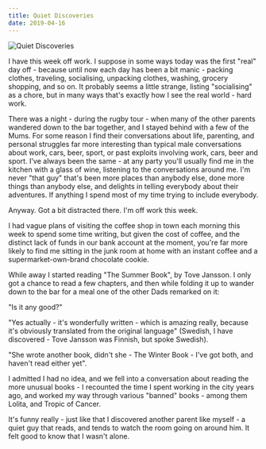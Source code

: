 ```yaml
---
title: Quiet Discoveries
date: 2019-04-16
---
```


![Quiet Discoveries](https://source.unsplash.com/Pll7AP6NFpY/1600x900)

I have this week off work. I suppose in some ways today was the first "real" day off - because until now each day has been a bit manic - packing clothes, traveling, socialising, unpacking clothes, washing, grocery shopping, and so on. It probably seems a little strange, listing "socialising" as a chore, but in many ways that's exactly how I see the real world - hard work.

There was a night - during the rugby tour - when many of the other parents wandered down to the bar together, and I stayed behind with a few of the Mums. For some reason I find their conversations about life, parenting, and personal struggles far more interesting than typical male conversations about work, cars, beer, sport, or past exploits involving work, cars, beer and sport. I've always been the same - at any party you'll usually find me in the kitchen with a glass of wine, listening to the conversations around me. I'm never "that guy" that's been more places than anybody else, done more things than anybody else, and delights in telling everybody about their adventures. If anything I spend most of my time trying to include everybody.

Anyway. Got a bit distracted there. I'm off work this week.

I had vague plans of visiting the coffee shop in town each morning this week to spend some time writing, but given the cost of coffee, and the distinct lack of funds in our bank account at the moment, you're far more likely to find me sitting in the junk room at home with an instant coffee and a supermarket-own-brand chocolate cookie.

While away I started reading "The Summer Book", by Tove Jansson. I only got a chance to read a few chapters, and then while folding it up to wander down to the bar for a meal one of the other Dads remarked on it:

"Is it any good?"

"Yes actually - it's wonderfully written - which is amazing really, because it's obviously translated from the original language" (Swedish, I have discovered - Tove Jansson was Finnish, but spoke Swedish). 

"She wrote another book, didn't she - The Winter Book - I've got both, and haven't read either yet".

I admitted I had no idea, and we fell into a conversation about reading the more unusual books - I recounted the time I spent working in the city years ago, and worked my way through various "banned" books - among them Lolita, and Tropic of Cancer.

It's funny really - just like that I discovered another parent like myself - a quiet guy that reads, and tends to watch the room going on around him. It felt good to know that I wasn't alone.